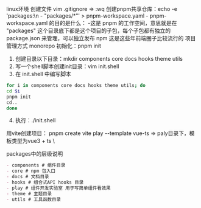 linux环境
创建文件 vim .gitignore => :wq
创建pnpm共享仓库：echo -e 'packages:\n - "packages/*"' > pnpm-workspace.yaml
    - pnpm-workspace.yaml 的目的是什么：
     -这是 pnpm 的工作空间，意思就是在 "packages" 这个目录底下都是这个项目的子包，每个子包都有独立的package.json 来管理，可以独立发布 npm 这是这些年前端圈子比较流行的 项目管理方式 monorepo
初始化：pnpm init

1. 创建目录以下目录：mkdir components core docs hooks theme utils
2. 写一个shell脚本创建init目录：vim init.shell
3. 在 init.shell 中编写脚本
~~~sh
for i in components core docs hooks theme utils; do
cd $i
pnpm init
cd..
done
~~~
4. 执行：./init.shell

用vite创建项目： pnpm create vite play --template vue-ts => paly目录下，模板类型为vue3 + ts \

packages中的层级说明
~~~md
- components # 组件目录
- core # npm 包入口
- docs # 文档目录
- hooks # 组合式API hooks 目录
- play # 组件开发实验室 用于写简单组件看效果
- theme # 主题目录
- utils # 工具函数目录
~~~

